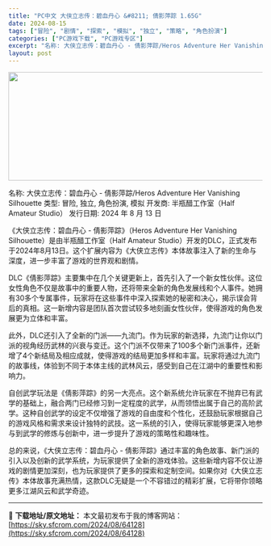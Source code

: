 ```yaml
---
title: "PC中文 大侠立志传：碧血丹心 &#8211; 倩影萍踪 1.65G"
date: 2024-08-15
tags: ["冒险", "剧情", "探索", "模拟", "独立", "策略", "角色扮演"]
categories: ["PC游戏下载", "PC游戏专区"]
excerpt: "名称: 大侠立志传：碧血丹心 - 倩影萍踪/Heros Adventure Her Vanishing Silhouette 类型: 冒险, 独立, 角色扮演, 模拟 开发商: 半瓶醋工作室（Half Amateur Studio） 发行日期: 2024 年 8 月 13 日 《大侠立志传：碧血丹心&hellip;"
layout: post
---
```


<img class="aligncenter size-full wp-image-64129" src="https://sky.sfcrom.com/wp-content/uploads/2024/08/2024081510083482.webp" alt="" width="660" height="215" />

名称: 大侠立志传：碧血丹心 - 倩影萍踪/Heros Adventure Her Vanishing Silhouette
类型: 冒险, 独立, 角色扮演, 模拟
开发商: 半瓶醋工作室（Half Amateur Studio）
发行日期: 2024 年 8 月 13 日

《大侠立志传：碧血丹心 - 倩影萍踪》（Heros Adventure Her Vanishing Silhouette）是由半瓶醋工作室（Half Amateur Studio）开发的DLC，正式发布于2024年8月13日。这个扩展内容为《大侠立志传》本体故事注入了新的生命与深度，进一步丰富了游戏的世界观和剧情。

DLC《倩影萍踪》主要集中在几个关键更新上，首先引入了一个新女性伙伴。这位女性角色不仅是故事中的重要人物，还将带来全新的角色发展线和个人事件。她拥有30多个专属事件，玩家将在这些事件中深入探索她的秘密和决心，揭示误会背后的真相。这一新增内容是团队首次尝试较多地刻画女性伙伴，使得游戏的角色发展更为立体和丰富。

此外，DLC还引入了全新的门派——九流门。作为玩家的新选择，九流门让你以门派的视角经历武林的兴衰与变迁。这个门派不仅带来了100多个新门派事件，还新增了4个新结局及相应成就，使得游戏的结局更加多样和丰富。玩家将通过九流门的故事线，体验到不同于本体主线的武林风云，感受到自己在江湖中的重要性和影响力。

自创武学玩法是《倩影萍踪》的另一大亮点。这个新系统允许玩家在不抛弃已有武学的基础上，融合两门已经修习到一定程度的武学，从而领悟出属于自己的高阶武学。这种自创武学的设定不仅增强了游戏的自由度和个性化，还鼓励玩家根据自己的游戏风格和需求来设计独特的武技。这一系统的引入，使得玩家能够更深入地参与到武学的修炼与创新中，进一步提升了游戏的策略性和趣味性。

总的来说，《大侠立志传：碧血丹心 - 倩影萍踪》通过丰富的角色故事、新门派的引入以及创新的武学系统，为玩家提供了全新的游戏体验。这些新增内容不仅让游戏的剧情更加深刻，也为玩家提供了更多的探索和定制空间。如果你对《大侠立志传》本体故事充满热情，这款DLC无疑是一个不容错过的精彩扩展，它将带你领略更多江湖风云和武学奇迹。

---
📖 **下载地址/原文地址：** 本文最初发布于我的博客网站：[https://sky.sfcrom.com/2024/08/64128](https://sky.sfcrom.com/2024/08/64128)
